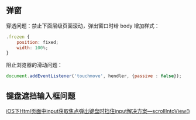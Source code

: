 ## 弹窗

穿透问题：禁止下面层级页面滚动，弹出窗口时给 body 增加样式：

```js
.frozen {
    position: fixed;
    width: 100%;
}
```

阻止浏览器的滑动问题：

```js
document.addEventListener('touchmove', hendler, {passive : false});
```

## 键盘遮挡输入框问题

[iOS下Html页面中input获取焦点弹出键盘时挡住input解决方案—scrollIntoView()](https://www.cnblogs.com/wx1993/p/6059668.html)

